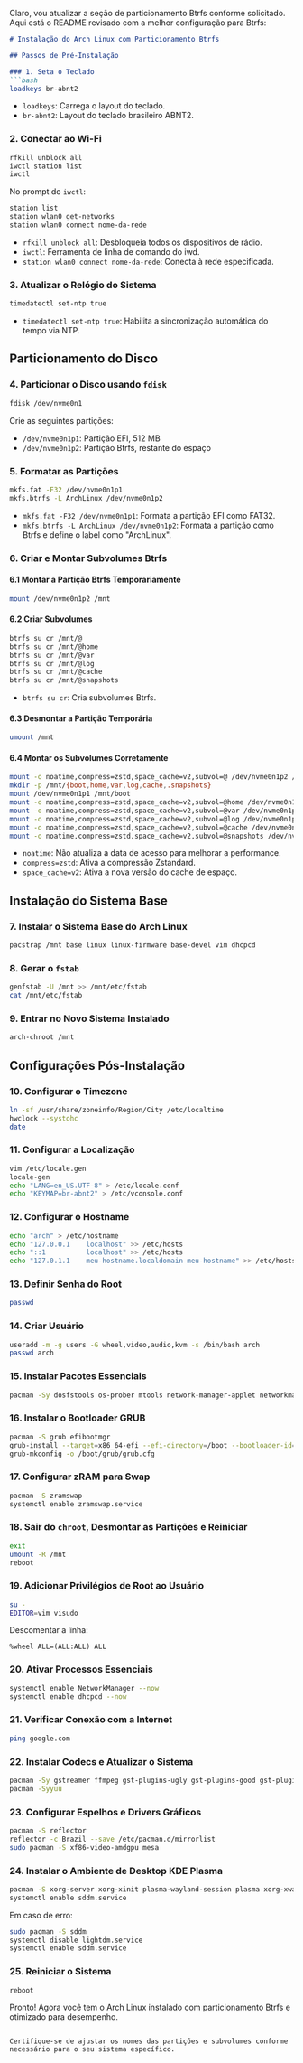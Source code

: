 Claro, vou atualizar a seção de particionamento Btrfs conforme solicitado. Aqui está o README revisado com a melhor configuração para Btrfs:

```markdown
# Instalação do Arch Linux com Particionamento Btrfs

## Passos de Pré-Instalação

### 1. Seta o Teclado
```bash
loadkeys br-abnt2
```
- `loadkeys`: Carrega o layout do teclado.
- `br-abnt2`: Layout do teclado brasileiro ABNT2.

### 2. Conectar ao Wi-Fi
```bash
rfkill unblock all
iwctl station list
iwctl
```
No prompt do `iwctl`:
```bash
station list
station wlan0 get-networks
station wlan0 connect nome-da-rede
```
- `rfkill unblock all`: Desbloqueia todos os dispositivos de rádio.
- `iwctl`: Ferramenta de linha de comando do iwd.
- `station wlan0 connect nome-da-rede`: Conecta à rede especificada.

### 3. Atualizar o Relógio do Sistema
```bash
timedatectl set-ntp true
```
- `timedatectl set-ntp true`: Habilita a sincronização automática do tempo via NTP.

## Particionamento do Disco

### 4. Particionar o Disco usando `fdisk`
```bash
fdisk /dev/nvme0n1
```
Crie as seguintes partições:
- `/dev/nvme0n1p1`: Partição EFI, 512 MB
- `/dev/nvme0n1p2`: Partição Btrfs, restante do espaço

### 5. Formatar as Partições
```bash
mkfs.fat -F32 /dev/nvme0n1p1
mkfs.btrfs -L ArchLinux /dev/nvme0n1p2
```
- `mkfs.fat -F32 /dev/nvme0n1p1`: Formata a partição EFI como FAT32.
- `mkfs.btrfs -L ArchLinux /dev/nvme0n1p2`: Formata a partição como Btrfs e define o label como "ArchLinux".

### 6. Criar e Montar Subvolumes Btrfs

#### 6.1 Montar a Partição Btrfs Temporariamente
```bash
mount /dev/nvme0n1p2 /mnt
```

#### 6.2 Criar Subvolumes
```bash
btrfs su cr /mnt/@
btrfs su cr /mnt/@home
btrfs su cr /mnt/@var
btrfs su cr /mnt/@log
btrfs su cr /mnt/@cache
btrfs su cr /mnt/@snapshots
```
- `btrfs su cr`: Cria subvolumes Btrfs.

#### 6.3 Desmontar a Partição Temporária
```bash
umount /mnt
```

#### 6.4 Montar os Subvolumes Corretamente
```bash
mount -o noatime,compress=zstd,space_cache=v2,subvol=@ /dev/nvme0n1p2 /mnt
mkdir -p /mnt/{boot,home,var,log,cache,.snapshots}
mount /dev/nvme0n1p1 /mnt/boot
mount -o noatime,compress=zstd,space_cache=v2,subvol=@home /dev/nvme0n1p2 /mnt/home
mount -o noatime,compress=zstd,space_cache=v2,subvol=@var /dev/nvme0n1p2 /mnt/var
mount -o noatime,compress=zstd,space_cache=v2,subvol=@log /dev/nvme0n1p2 /mnt/log
mount -o noatime,compress=zstd,space_cache=v2,subvol=@cache /dev/nvme0n1p2 /mnt/cache
mount -o noatime,compress=zstd,space_cache=v2,subvol=@snapshots /dev/nvme0n1p2 /mnt/.snapshots
```
- `noatime`: Não atualiza a data de acesso para melhorar a performance.
- `compress=zstd`: Ativa a compressão Zstandard.
- `space_cache=v2`: Ativa a nova versão do cache de espaço.

## Instalação do Sistema Base

### 7. Instalar o Sistema Base do Arch Linux
```bash
pacstrap /mnt base linux linux-firmware base-devel vim dhcpcd
```

### 8. Gerar o `fstab`
```bash
genfstab -U /mnt >> /mnt/etc/fstab
cat /mnt/etc/fstab
```

### 9. Entrar no Novo Sistema Instalado
```bash
arch-chroot /mnt
```

## Configurações Pós-Instalação

### 10. Configurar o Timezone
```bash
ln -sf /usr/share/zoneinfo/Region/City /etc/localtime
hwclock --systohc
date
```

### 11. Configurar a Localização
```bash
vim /etc/locale.gen
locale-gen
echo "LANG=en_US.UTF-8" > /etc/locale.conf
echo "KEYMAP=br-abnt2" > /etc/vconsole.conf
```

### 12. Configurar o Hostname
```bash
echo "arch" > /etc/hostname
echo "127.0.0.1    localhost" >> /etc/hosts
echo "::1          localhost" >> /etc/hosts
echo "127.0.1.1    meu-hostname.localdomain meu-hostname" >> /etc/hosts
```

### 13. Definir Senha do Root
```bash
passwd
```

### 14. Criar Usuário
```bash
useradd -m -g users -G wheel,video,audio,kvm -s /bin/bash arch
passwd arch
```

### 15. Instalar Pacotes Essenciais
```bash
pacman -Sy dosfstools os-prober mtools network-manager-applet networkmanager wpa_supplicant wireless_tools dialog sudo
```

### 16. Instalar o Bootloader GRUB
```bash
pacman -S grub efibootmgr
grub-install --target=x86_64-efi --efi-directory=/boot --bootloader-id=arch --recheck
grub-mkconfig -o /boot/grub/grub.cfg
```

### 17. Configurar zRAM para Swap
```bash
pacman -S zramswap
systemctl enable zramswap.service
```

### 18. Sair do `chroot`, Desmontar as Partições e Reiniciar
```bash
exit
umount -R /mnt
reboot
```

### 19. Adicionar Privilégios de Root ao Usuário
```bash
su -
EDITOR=vim visudo
```
Descomentar a linha:
```
%wheel ALL=(ALL:ALL) ALL
```

### 20. Ativar Processos Essenciais
```bash
systemctl enable NetworkManager --now
systemctl enable dhcpcd --now
```

### 21. Verificar Conexão com a Internet
```bash
ping google.com
```

### 22. Instalar Codecs e Atualizar o Sistema
```bash
pacman -Sy gstreamer ffmpeg gst-plugins-ugly gst-plugins-good gst-plugins-base gst-plugins-bad gst-libav
pacman -Syyuu
```

### 23. Configurar Espelhos e Drivers Gráficos
```bash
pacman -S reflector
reflector -c Brazil --save /etc/pacman.d/mirrorlist
sudo pacman -S xf86-video-amdgpu mesa
```

### 24. Instalar o Ambiente de Desktop KDE Plasma
```bash
pacman -S xorg-server xorg-xinit plasma-wayland-session plasma xorg-xwayland
systemctl enable sddm.service
```
Em caso de erro:
```bash
sudo pacman -S sddm
systemctl disable lightdm.service
systemctl enable sddm.service
```

### 25. Reiniciar o Sistema
```bash
reboot
```

Pronto! Agora você tem o Arch Linux instalado com particionamento Btrfs e otimizado para desempenho.
```

Certifique-se de ajustar os nomes das partições e subvolumes conforme necessário para o seu sistema específico.
